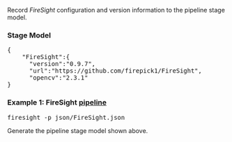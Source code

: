 Record _FireSight_ configuration and version information to the pipeline stage model.

### Stage Model
<pre>
{
    "FireSight":{
      "version":"0.9.7",
      "url":"https://github.com/firepick1/FireSight",
      "opencv":"2.3.1"
}
</pre>


### Example 1: FireSight [pipeline](https://github.com/firepick1/FireSight/blob/master/json/FireSight.json)
<pre>firesight -p json/FireSight.json</pre>
Generate the pipeline stage model shown above.
